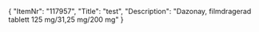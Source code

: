 {
  "ItemNr": "117957",
  "Title": "test",
  "Description": "Dazonay, filmdragerad tablett 125 mg/31,25 mg/200 mg"
}